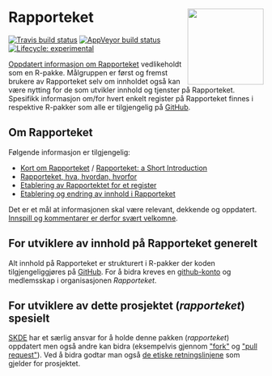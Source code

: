 # Rapporteket <img src="man/figures/favicon.ico" align="right" height="150" />

<!-- badges: start -->
[![Travis build status](https://travis-ci.org/Rapporteket/rapporteket.svg?branch=master)](https://travis-ci.org/Rapporteket/rapporteket)
[![AppVeyor build status](https://ci.appveyor.com/api/projects/status/github/Rapporteket/rapporteket?branch=master&svg=true)](https://ci.appveyor.com/project/Rapporteket/rapporteket)
[![Lifecycle: experimental](https://img.shields.io/badge/lifecycle-experimental-orange.svg)](https://www.tidyverse.org/lifecycle/#experimental)
<!-- badges: end -->

[Oppdatert informasjon om Rapporteket](https://rapporteket.github.io/rapporteket) vedlikeholdt som en R-pakke. Målgruppen er først og fremst brukere av Rapporteket selv om innholdet også kan være nytting for de som utvikler innhold og tjenster på Rapporteket. Spesifikk informasjon om/for hvert enkelt register på Rapporteket finnes i respektive R-pakker som alle er tilgjengelig på [GitHub](https://github.com/Rapporteket).


## Om Rapporteket

Følgende informasjon er tilgjengelig:

- [Kort om Rapporteket](https://rapporteket.github.io/rapporteket/articles/kort_introduksjon.html) / [Rapporteket: a Short Introduction](https://rapporteket.github.io/rapporteket/articles/short_introduction.html)
- [Rapporteket, hva, hvordan, hvorfor](https://rapporteket.github.io/rapporteket/articles/hva_hvorfor_hvordan.html)
- [Etablering av Rapportektet for et register](https://rapporteket.github.io/rapporteket/etablering_for_et_register.html)
- [Etablering og endring av innhold i Rapporteket](https://rapporteket.github.io/rapporteket/etablering_og_endring_av_innhold.html)

Det er et mål at informasjonen skal være relevant, dekkende og oppdatert. [Innspill og kommentarer er derfor svært velkomne](https://github.com/Rapporteket/rapporteket/issues).


## For utviklere av innhold på Rapporteket generelt
Alt innhold på Rapporteket er strukturert i R-pakker der koden tilgjengeliggjøres på [GitHub](https://github.com/Rapporteket). For å bidra kreves en [github-konto](https://github.com/join) og medlemsskap i organisasjonen *Rapporteket*.

## For utviklere av dette prosjektet (*rapporteket*) spesielt
[SKDE](https://helse-nord.no/skde) har et særlig ansvar for å holde denne pakken (*rapporteket*) oppdatert men også andre kan bidra (eksempelvis gjennom ["fork"](https://help.github.com/en/articles/fork-a-repo) og ["pull request"](https://help.github.com/en/articles/about-pull-requests)). Ved å bidra godtar man også [de etiske retningslinjene](https://rapporteket.github.io/rapporteket/CODE_OF_CONDUCT.html) som gjelder for prosjektet.
